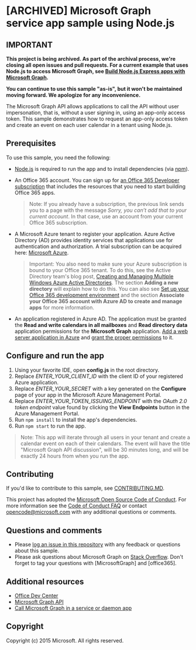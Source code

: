 # [ARCHIVED] Microsoft Graph service app sample using Node.js

## IMPORTANT

**This project is being archived. As part of the archival process, we're closing all open issues and pull requests. For a current example that uses Node.js to access Microsoft Graph, see [Build Node.js Express apps with Microsoft Graph](https://docs.microsoft.com/en-us/graph/tutorials/node).**

**You can continue to use this sample "as-is", but it won't be maintained moving forward. We apologize for any inconvenience.**

The Microsoft Graph API allows applications to call the API without user impersonation, that is, without a user signing in, using an app-only access token. This sample demonstrates how to request an app-only access token and create an event on each user calendar in a tenant using Node.js. 

## Prerequisites
To use this sample, you need the following: 
* [Node.js](https://nodejs.org/en/) is required to run the app and to install dependencies (via [npm](https://www.npmjs.com/)). 
* An Office 365 account. You can sign up for [an Office 365 Developer subscription](https://aka.ms/devprogramsignup) that includes the resources that you need to start building Office 365 apps.

     > Note: If you already have a subscription, the previous link sends you to a page with the message *Sorry, you can’t add that to your current account*. In that case, use an account from your current Office 365 subscription.
* A Microsoft Azure tenant to register your application. Azure Active Directory (AD) provides identity services that applications use for authentication and authorization. A trial subscription can be acquired here: [Microsoft Azure](https://account.windowsazure.com/SignUp).

     > Important: You also need to make sure your Azure subscription is bound to your Office 365 tenant. To do this, see the Active Directory team's blog post, [Creating and Managing Multiple Windows Azure Active Directories](http://blogs.technet.com/b/ad/archive/2013/11/08/creating-and-managing-multiple-windows-azure-active-directories.aspx). The section **Adding a new directory** will explain how to do this. You can also see [Set up your Office 365 development environment](https://msdn.microsoft.com/office/office365/howto/setup-development-environment#bk_CreateAzureSubscription) and the section **Associate your Office 365 account with Azure AD to create and manage apps** for more information.
* An application registered in Azure AD. The application must be granted the **Read and write calendars in all mailboxes** and **Read directory data** application permissions for the **Microsoft Graph** application. [Add a web server application in Azure](https://msdn.microsoft.com/office/office365/HowTo/add-common-consent-manually#bk_RegisterServerApp) and [grant the proper permissions](https://github.com/OfficeDev/O365-Nodejs-Microsoft-Graph-App-only/wiki/Grant-permissions-to-the-application-in-Azure) to it.

## Configure and run the app
1. Using your favorite IDE, open **config.js** in the root directory.
2. Replace *ENTER_YOUR_CLIENT_ID* with the client ID of your registered Azure application.
3. Replace *ENTER_YOUR_SECRET* with a key generated on the **Configure** page of your app in the Microsoft Azure Management Portal.
4. Replace *ENTER_YOUR_TOKEN_ISSUING_ENDPOINT* with the *OAuth 2.0 token endpoint* value found by clicking the **View Endpoints** button in the Azure Management Portal.
5. Run `npm install` to install the app's dependencies. 
6. Run `npm start` to run the app.

  > Note: This app will iterate through all users in your tenant and create a calendar event on each of their calendars. The event will have the title "Microsoft Graph API discussion", will be 30 minutes long, and will be exactly 24 hours from when you run the app.

<a name="contributing"></a>
## Contributing ##

If you'd like to contribute to this sample, see [CONTRIBUTING.MD](/CONTRIBUTING.md).

This project has adopted the [Microsoft Open Source Code of Conduct](https://opensource.microsoft.com/codeofconduct/). For more information see the [Code of Conduct FAQ](https://opensource.microsoft.com/codeofconduct/faq/) or contact [opencode@microsoft.com](mailto:opencode@microsoft.com) with any additional questions or comments.

## Questions and comments
* Please [log an issue in this repository](https://github.com/OfficeDev/O365-Nodejs-Microsoft-Graph-App-only/issues) with any feedback or questions about this sample.
* Please ask questions about Microsoft Graph on [Stack Overflow](http://stackoverflow.com/questions/tagged/office365+or+microsoftgraph). Don't forget to tag your questions with [MicrosoftGraph] and [office365].

## Additional resources
* [Office Dev Center](http://dev.office.com/)
* [Microsoft Graph API](http://graph.microsoft.io)
* [Call Microsoft Graph in a service or daemon app](http://graph.microsoft.io/docs/authorization/app_only)

## Copyright
Copyright (c) 2015 Microsoft. All rights reserved.
